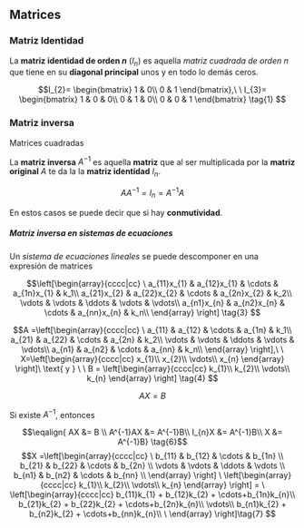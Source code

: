 ## Matrices

### Matriz Identidad

La **matriz identidad de orden $n$** ($I_{n}$) es aquella _matriz cuadrada de orden $n$_ que tiene en su **diagonal principal** unos y en todo lo demás ceros. 

$$I_{2}=
\begin{bmatrix} 
1 & 0\\
0 & 1
\end{bmatrix},\
\
I_{3}=
\begin{bmatrix} 
1 & 0 & 0\\
0 & 1 & 0\\
0 & 0 & 1
\end{bmatrix} \tag{1}
$$

### Matriz inversa

Matrices cuadradas

La **matriz inversa** $A^{-1}$ es aquella **matriz** que al ser multiplicada por la **matriz original** $A$ te da la la **matriz identidad** $I_n$.

$$AA^{-1} = I_{n} = A^{-1}A \tag{2}$$



En estos casos se puede decir que si hay **conmutividad**.

##### Matriz inversa en sistemas de ecuaciones

Un _sistema de ecuaciones lineales_ se puede descomponer en una expresión de matrices

$$\left[\begin{array}{cccc|cc}
\
a_{11}x_{1} & a_{12}x_{1} & \cdots & a_{1n}x_{1}  & k_1\\
a_{21}x_{2} & a_{22}x_{2} & \cdots & a_{2n}x_{2}  & k_2\\
\vdots      & \vdots      & \ddots & \vdots       & \vdots\\ 
a_{n1}x_{n} & a_{n2}x_{n} & \cdots & a_{nn}x_{n} & k_n\\
\end{array} \right] \tag{3}
$$

$$A =\left[\begin{array}{cccc|cc}
\
a_{11} & a_{12} & \cdots & a_{1n} & k_1\\
a_{21} & a_{22} & \cdots & a_{2n} & k_2\\
\vdots & \vdots & \ddots & \vdots & \vdots\\ 
a_{n1} & a_{n2} & \cdots & a_{nn} & k_n\\
\end{array} \right],\ 
\
X=\left[\begin{array}{cccc|cc}
x_{1}\\
x_{2}\\
\vdots\\
x_{n}
\end{array} \right]\ \text{ y } \ 
\
B = \left[\begin{array}{cccc|cc}
k_{1}\\
k_{2}\\
\vdots\\
k_{n}
\end{array} \right] \tag{4}
$$

$$AX=B \tag{5}$$

Si existe $A^{-1}$, entonces

$$\eqalign{
AX       &= B \\
A^{-1}AX &= A^{-1}B\\
I_{n}X   &= A^{-1}B\\
X        &= A^{-1}B} \tag{6}$$
$$X =\left[\begin{array}{cccc|cc}
\
b_{11} & b_{12} & \cdots & b_{1n} \\
b_{21} & b_{22} & \cdots & b_{2n} \\
\vdots & \vdots & \ddots & \vdots \\ 
b_{n1} & b_{n2} & \cdots & b_{nn} \\
\end{array} \right]
\
\left[\begin{array}{cccc|cc}
k_{1}\\
k_{2}\\
\vdots\\
k_{n}
\end{array} \right] = 
\
\left[\begin{array}{cccc|cc}
b_{11}k_{1} + b_{12}k_{2} + \cdots+b_{1n}k_{n}\\
b_{21}k_{2} + b_{22}k_{2} + \cdots+b_{2n}k_{n}\\
\vdots\\
b_{n1}k_{2} + b_{n2}k_{2} + \cdots+b_{nn}k_{n}\\
\
\end{array} \right]\tag{7}
$$
